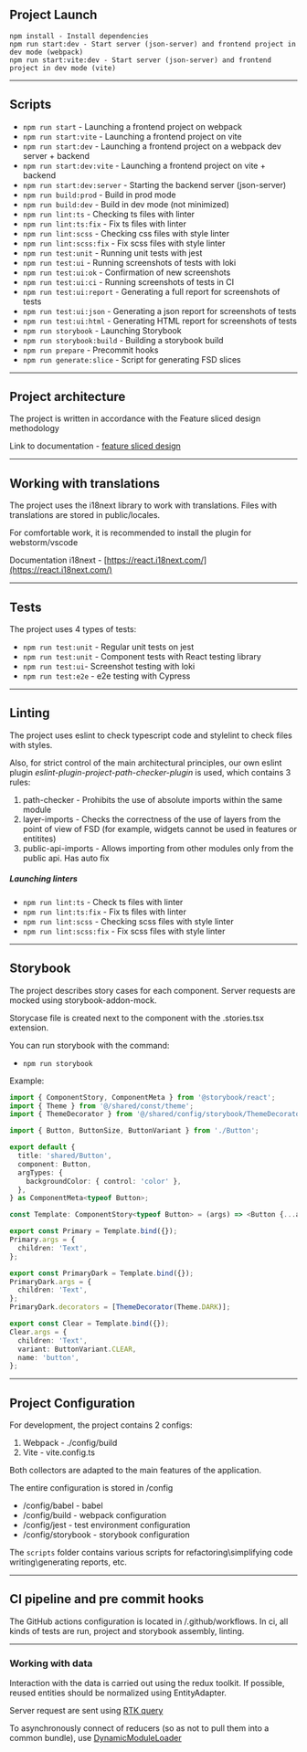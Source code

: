 ## Project Launch

```
npm install - Install dependencies
npm run start:dev - Start server (json-server) and frontend project in dev mode (webpack)
npm run start:vite:dev - Start server (json-server) and frontend project in dev mode (vite)
```

---

## Scripts

- `npm run start` - Launching a frontend project on webpack
- `npm run start:vite` - Launching a frontend project on vite
- `npm run start:dev` - Launching a frontend project on a webpack dev server + backend
- `npm run start:dev:vite` - Launching a frontend project on vite + backend
- `npm run start:dev:server` - Starting the backend server (json-server)
- `npm run build:prod` - Build in prod mode
- `npm run build:dev` - Build in dev mode (not minimized)
- `npm run lint:ts` - Checking ts files with linter
- `npm run lint:ts:fix` - Fix ts files with linter
- `npm run lint:scss` - Checking css files with style linter
- `npm run lint:scss:fix` - Fix scss files with style linter
- `npm run test:unit` - Running unit tests with jest
- `npm run test:ui` - Running screenshots of tests with loki
- `npm run test:ui:ok` - Confirmation of new screenshots
- `npm run test:ui:ci` - Running screenshots of tests in CI
- `npm run test:ui:report` - Generating a full report for screenshots of tests
- `npm run test:ui:json` - Generating a json report for screenshots of tests
- `npm run test:ui:html` - Generating HTML report for screenshots of tests
- `npm run storybook` - Launching Storybook
- `npm run storybook:build` - Building a storybook build
- `npm run prepare` - Precommit hooks
- `npm run generate:slice` - Script for generating FSD slices

---

## Project architecture

The project is written in accordance with the Feature sliced design methodology

Link to documentation - [feature sliced design](https://feature-sliced.design/docs/get-started/tutorial)

---

## Working with translations

The project uses the i18next library to work with translations.
Files with translations are stored in public/locales.

For comfortable work, it is recommended to install the plugin for webstorm/vscode

Documentation i18next - [https://react.i18next.com/](https://react.i18next.com/)

---

## Tests

The project uses 4 types of tests:

- `npm run test:unit` - Regular unit tests on jest
- `npm run test:unit` - Component tests with React testing library
- `npm run test:ui`- Screenshot testing with loki
- `npm run test:e2e` - e2e testing with Cypress

---

## Linting

The project uses eslint to check typescript code and stylelint to check files with styles.

Also, for strict control of the main architectural principles, our own eslint plugin _eslint-plugin-project-path-checker-plugin_ is used,
which contains 3 rules:

1. path-checker - Prohibits the use of absolute imports within the same module
2. layer-imports - Checks the correctness of the use of layers from the point of view of FSD
   (for example, widgets cannot be used in features or entitites)
3. public-api-imports - Allows importing from other modules only from the public api. Has auto fix

##### Launching linters

- `npm run lint:ts` - Check ts files with linter
- `npm run lint:ts:fix` - Fix ts files with linter
- `npm run lint:scss` - Checking scss files with style linter
- `npm run lint:scss:fix` - Fix scss files with style linter

---

## Storybook

The project describes story cases for each component.
Server requests are mocked using storybook-addon-mock.

Storycase file is created next to the component with the .stories.tsx extension.

You can run storybook with the command:

- `npm run storybook`

Example:

```typescript jsx
import { ComponentStory, ComponentMeta } from '@storybook/react';
import { Theme } from '@/shared/const/theme';
import { ThemeDecorator } from '@/shared/config/storybook/ThemeDecorator/ThemeDecorator';

import { Button, ButtonSize, ButtonVariant } from './Button';

export default {
  title: 'shared/Button',
  component: Button,
  argTypes: {
    backgroundColor: { control: 'color' },
  },
} as ComponentMeta<typeof Button>;

const Template: ComponentStory<typeof Button> = (args) => <Button {...args} />;

export const Primary = Template.bind({});
Primary.args = {
  children: 'Text',
};

export const PrimaryDark = Template.bind({});
PrimaryDark.args = {
  children: 'Text',
};
PrimaryDark.decorators = [ThemeDecorator(Theme.DARK)];

export const Clear = Template.bind({});
Clear.args = {
  children: 'Text',
  variant: ButtonVariant.CLEAR,
  name: 'button',
};
```

---

## Project Configuration

For development, the project contains 2 configs:

1. Webpack - ./config/build
2. Vite - vite.config.ts

Both collectors are adapted to the main features of the application.

The entire configuration is stored in /config

- /config/babel - babel
- /config/build - webpack configuration
- /config/jest - test environment configuration
- /config/storybook - storybook configuration

The `scripts` folder contains various scripts for refactoring\simplifying code writing\generating reports, etc.

---

## CI pipeline and pre commit hooks

The GitHub actions configuration is located in /.github/workflows.
In ci, all kinds of tests are run, project and storybook assembly, linting.

---

### Working with data

Interaction with the data is carried out using the redux toolkit.
If possible, reused entities should be normalized using EntityAdapter.

Server request are sent using [RTK query](/src/shared/api/rtkApi.ts)

To asynchronously connect of reducers (so as not to pull them into a common bundle), use
[DynamicModuleLoader](/src/shared/lib/components/DynamicModuleLoader/DynamicModuleLoader.tsx)
